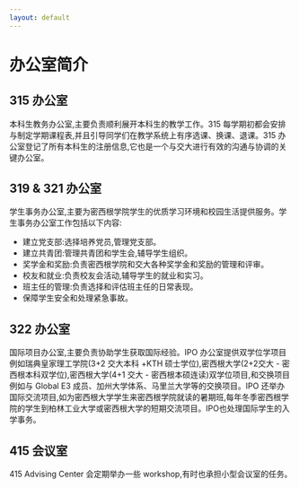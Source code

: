 ```yaml
---
layout: default
---
```


# 办公室简介

## 315 办公室

本科生教务办公室,主要负责顺利展开本科生的教学工作。315 每学期初都会安排与制定学期课程表,并且引导同学们在教学系统上有序选课、换课、退课。315 办公室登记了所有本科生的注册信息,它也是一个与交大进行有效的沟通与协调的关键办公室。

## 319 & 321 办公室
学生事务办公室,主要为密西根学院学生的优质学习环境和校园生活提供服务。学生事务办公室工作包括以下内容:

- 建立党支部:选择培养党员,管理党支部。
- 建立共青团:管理共青团和学生会,辅导学生组织。
- 奖学金和奖励:负责密西根学院和交大各种奖学金和奖励的管理和评审。
- 校友和就业:负责校友会活动,辅导学生的就业和实习。
- 班主任的管理:负责选择和评估班主任的日常表现。
- 保障学生安全和处理紧急事故。

## 322 办公室
国际项目办公室,主要负责协助学生获取国际经验。IPO 办公室提供双学位学项目例如瑞典皇家理工学院(3+2 交大本科 +KTH 硕士学位),密西根大学(2+2交大 - 密西根本科双学位),密西根大学(4+1 交大 - 密西根本硕连读)双学位项目,和交换项目例如与 Global E3 成员、加州大学体系、马里兰大学等的交换项目。IPO 还举办国际交流项目,如为密西根大学学生来密西根学院就读的暑期班,每年冬季密西根学院的学生到柏林工业大学或密西根大学的短期交流项目。IPO也处理国际学生的入学事务。

## 415 会议室
415 Advising Center 会定期举办一些 workshop,有时也承担小型会议室的任务。
